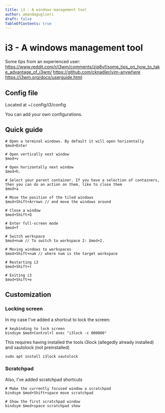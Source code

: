 ```yaml
---
title: i3 - A windows management tool 
author: amandaguglieri
draft: false
TableOfContents: true
---
```


# i3 - A windows management tool

Some tips from an experienced user: https://www.reddit.com/r/i3wm/comments/zjq8yf/some_tips_on_how_to_take_advantage_of_i3wm/
https://github.com/cknadler/vim-anywhere
https://i3wm.org/docs/userguide.html

## Config file

Located at ~/.config/i3/config

You can add your own configurations. 


## Quick guide

```
# Open a terminal windows. By default it will open horizontally
$mod+Enter

# Open vertically next window
$mod+v

# Open horizontally next window
$mod+h.

# Select your parent container. If you have a selection of containers, then you can do an action on them, like to close them 
$mod+a

# Move the position of the tiled windows 
$mod+Shift+Arrows // and move the windows around

# Close a window
$mod+Shift+Q

# Enter full-screen mode
$mod+f

# Switch workspace
$mod+num // To switch to workspace 2: $mod+2.

# Moving windows to workspaces
$mod+Shift+num // where num is the target workspace

# Restarting i3
$mod+Shift+r

# Exiting i3
$mod+Shift+e
```

## Customization

### Locking screen

In my case I've added a shortcut to lock the screen:

```
# keybinding to lock screen
bindsym $mod+Control+l exec "i3lock -c 000000"
```

This requires having installed the tools i3lock (allegedly already installed) and xautolock (not preinstalled)

```
sudo apt install i3lock xautolock
```


### Scratchpad

Also, I've added scratchpad shortcuts

```
# Make the currently focused window a scratchpad
bindsym $mod+Shift+space move scratchpad

# Show the first scratchpad window
bindsym $mod+space scratchpad show
```





